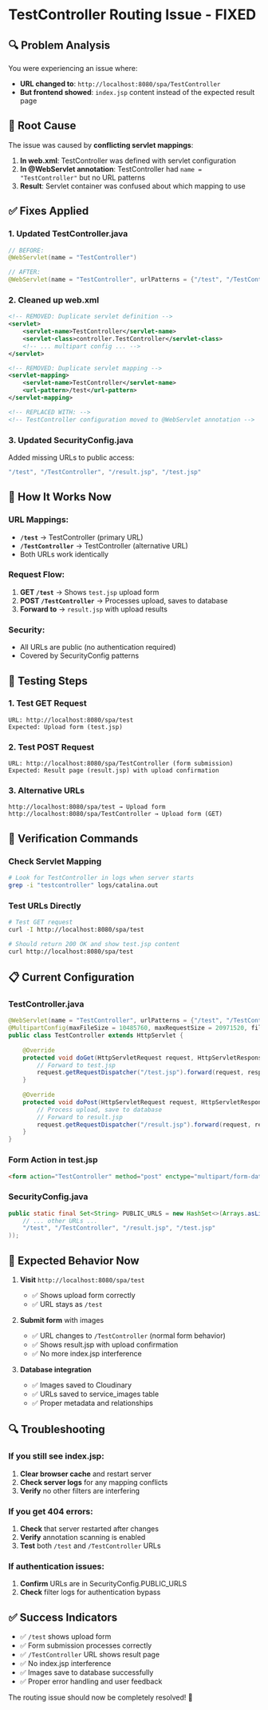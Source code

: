 # TestController Routing Issue - FIXED

## 🔍 **Problem Analysis**

You were experiencing an issue where:
- **URL changed to**: `http://localhost:8080/spa/TestController` 
- **But frontend showed**: `index.jsp` content instead of the expected result page

## 🚨 **Root Cause**

The issue was caused by **conflicting servlet mappings**:

1. **In web.xml**: TestController was defined with servlet configuration
2. **In @WebServlet annotation**: TestController had `name = "TestController"` but no URL patterns
3. **Result**: Servlet container was confused about which mapping to use

## ✅ **Fixes Applied**

### 1. **Updated TestController.java**
```java
// BEFORE:
@WebServlet(name = "TestController")

// AFTER:
@WebServlet(name = "TestController", urlPatterns = {"/test", "/TestController"})
```

### 2. **Cleaned up web.xml**
```xml
<!-- REMOVED: Duplicate servlet definition -->
<servlet>
    <servlet-name>TestController</servlet-name>
    <servlet-class>controller.TestController</servlet-class>
    <!-- ... multipart config ... -->
</servlet>

<!-- REMOVED: Duplicate servlet mapping -->
<servlet-mapping>
    <servlet-name>TestController</servlet-name>
    <url-pattern>/test</url-pattern>
</servlet-mapping>

<!-- REPLACED WITH: -->
<!-- TestController configuration moved to @WebServlet annotation -->
```

### 3. **Updated SecurityConfig.java**
Added missing URLs to public access:
```java
"/test", "/TestController", "/result.jsp", "/test.jsp"
```

## 🎯 **How It Works Now**

### **URL Mappings:**
- **`/test`** → TestController (primary URL)
- **`/TestController`** → TestController (alternative URL)
- Both URLs work identically

### **Request Flow:**
1. **GET `/test`** → Shows `test.jsp` upload form
2. **POST `/TestController`** → Processes upload, saves to database
3. **Forward to** → `result.jsp` with upload results

### **Security:**
- All URLs are public (no authentication required)
- Covered by SecurityConfig patterns

## 🧪 **Testing Steps**

### 1. **Test GET Request**
```
URL: http://localhost:8080/spa/test
Expected: Upload form (test.jsp)
```

### 2. **Test POST Request**
```
URL: http://localhost:8080/spa/TestController (form submission)
Expected: Result page (result.jsp) with upload confirmation
```

### 3. **Alternative URLs**
```
http://localhost:8080/spa/test → Upload form
http://localhost:8080/spa/TestController → Upload form (GET)
```

## 🔧 **Verification Commands**

### Check Servlet Mapping
```bash
# Look for TestController in logs when server starts
grep -i "testcontroller" logs/catalina.out
```

### Test URLs Directly
```bash
# Test GET request
curl -I http://localhost:8080/spa/test

# Should return 200 OK and show test.jsp content
curl http://localhost:8080/spa/test
```

## 📋 **Current Configuration**

### **TestController.java**
```java
@WebServlet(name = "TestController", urlPatterns = {"/test", "/TestController"})
@MultipartConfig(maxFileSize = 10485760, maxRequestSize = 20971520, fileSizeThreshold = 1048576)
public class TestController extends HttpServlet {
    
    @Override
    protected void doGet(HttpServletRequest request, HttpServletResponse response) {
        // Forward to test.jsp
        request.getRequestDispatcher("/test.jsp").forward(request, response);
    }
    
    @Override
    protected void doPost(HttpServletRequest request, HttpServletResponse response) {
        // Process upload, save to database
        // Forward to result.jsp
        request.getRequestDispatcher("/result.jsp").forward(request, response);
    }
}
```

### **Form Action in test.jsp**
```html
<form action="TestController" method="post" enctype="multipart/form-data">
```

### **SecurityConfig.java**
```java
public static final Set<String> PUBLIC_URLS = new HashSet<>(Arrays.asList(
    // ... other URLs ...
    "/test", "/TestController", "/result.jsp", "/test.jsp"
));
```

## 🚀 **Expected Behavior Now**

1. **Visit** `http://localhost:8080/spa/test`
   - ✅ Shows upload form correctly
   - ✅ URL stays as `/test`

2. **Submit form** with images
   - ✅ URL changes to `/TestController` (normal form behavior)
   - ✅ Shows result.jsp with upload confirmation
   - ✅ No more index.jsp interference

3. **Database integration**
   - ✅ Images saved to Cloudinary
   - ✅ URLs saved to service_images table
   - ✅ Proper metadata and relationships

## 🔍 **Troubleshooting**

### If you still see index.jsp:
1. **Clear browser cache** and restart server
2. **Check server logs** for any mapping conflicts
3. **Verify** no other filters are interfering

### If you get 404 errors:
1. **Check** that server restarted after changes
2. **Verify** annotation scanning is enabled
3. **Test** both `/test` and `/TestController` URLs

### If authentication issues:
1. **Confirm** URLs are in SecurityConfig.PUBLIC_URLS
2. **Check** filter logs for authentication bypass

## ✅ **Success Indicators**

- ✅ `/test` shows upload form
- ✅ Form submission processes correctly  
- ✅ `/TestController` URL shows result page
- ✅ No index.jsp interference
- ✅ Images save to database successfully
- ✅ Proper error handling and user feedback

The routing issue should now be completely resolved! 🎉
